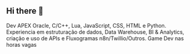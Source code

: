 ## Hi there 👋

<!--
**TheLima713/TheLima713** is a ✨ _special_ ✨ repository because its `README.md` (this file) appears on your GitHub profile.

Here are some ideas to get you started:

- 🔭 I’m currently working on ...
- 🌱 I’m currently learning ...
- 👯 I’m looking to collaborate on ...
- 🤔 I’m looking for help with ...
- 💬 Ask me about ...
- 📫 How to reach me: ...
- 😄 Pronouns: ...
- ⚡ Fun fact: ...
-->

Dev APEX Oracle, C/C++, Lua, JavaScript, CSS, HTML e Python.
Experiencia em estruturação de dados, Data Warehouse, BI & Analytics, criação e uso de APIs e Fluxogramas n8n/Twillio/Outros.
Game Dev nas horas vagas
